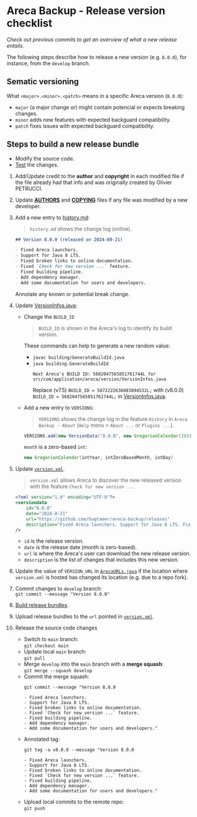 # Areca Backup - Release version checklist

*Check out previous commits to get an overview of what a new release entails.*

The following steps describe how to release a new version (e.g. `8.0.0`),
for instance, from the `develop` branch.


## Sematic versioning

What `<major>.<minor>.<patch>` means in a specific Areca version (`8.0.0`):
- `major` (a major change or) might contain potencial or expects breaking changes.
- `minor` adds new features with expected backguard compatibility.
- `patch` fixes issues with expected backguard compatibility.


## Steps to build a new release bundle

- Modify the source code.
- [Test](testing.md) the changes.

1. Add/Update credit to the **author** and **copyright** in each modified file
   if the file already had that info and was originally created by Olivier PETRUCCI.

2. Update [**AUTHORS**](../../AUTHORS) and [**COPYING**](../../COPYING) files
   if any file was modified by a new developer.

3. Add a new entry to [history.md](../../documentation/developer/history.md):
   > `history.md` shows the change log (online).
   ```markdown
   ## Version 8.0.0 (released on 2024-09-21)

   - Fixed Areca launchers.
   - Support for Java 8 LTS.
   - Fixed broken links to online documentation.
   - Fixed `Check for new version ...` feature.
   - Fixed building pipeline.
   - Add dependency manager.
   - Add some documentation for users and developers.
   ```
   Annotate any known or potential break change.

4. Update [VersionInfos.java](../../src/com/application/areca/version/VersionInfos.java):
   - Change the `BUILD_ID`
     > `BUILD_ID` is shown in the Areca's log to identify its build version.

     These commands can help to generate a new random value:
     - `javac building/GenerateBuildId.java`
     - `java building.GenerateBuildId`
       ```output
       Next Areca's BUILD ID: 5682047565851761744L for src/com/application/areca/version/VersionInfos.java
       ```
       Replace (v7.5) `BUILD_ID = 5872222636083894532L;` with (v8.0.0) `BUILD_ID = 5682047565851761744L;` in
       [VersionInfos.java](../../src/com/application/areca/version/VersionInfos.java).
   - Add a new entry to `VERSIONS`:
     > `VERSIONS` shows the change log in the feature `History` in `Areca Backup - About`
       (`Help` menu > `About ...` or `Plugins ...`).
     ```Java
     VERSIONS.add(new VersionData("8.0.0", new GregorianCalendar(2024, 8, 21), "Fixed Areca launchers. Support for Java 8 LTS. Fixed broken links to online documentation. Fixed `Check for new version ...` feature. Fixed building pipeline. Add dependency manager. Add some documentation for users and developers."));
     ```
     `month` is a zero-based `int`:
     ```Java
     new GregorianCalendar(intYear, intZeroBasedMonth, intDay)
     ```

5. Update [`version.xml`](../../version.xml).
   > `version.xml` allows Areca to discover the new released version with the feature `Check for new version ...`
   ```xml
   <?xml version="1.0" encoding="UTF-8"?>
   <versiondata
       id="8.0.0"
       date="2024-8-21"
       url="https://github.com/bugtamer/areca-backup/releases"
       description="Fixed Areca launchers. Support for Java 8 LTS. Fixed broken links to online documentation. Fixed `Check for new version ...` feature. Fixed building pipeline. Add dependency manager. Add some documentation for users and developers."
   />
   ```
   - `id` is the release version.
   - `date` is the release date (month is zero-based).
   - `url` is where the Areca's user can download the new release version.
   - `description` is the list of changes that includes this new version.

6. Update the value of `VERSION_URL` in [`ArecaURLs.java`](../../src/com/application/areca/ArecaURLs.java)
   if the location where `version.xml` is hosted has changed its location (e.g. due to a repo fork).

7. Commit changes to `develop` branch:<br>
   `git commit --message "Version 8.0.0"`

8. [Build release bundles](building.md).

9. Upload release bundles to the `url` pointed in [`version.xml`](../../version.xml).

10. Release the source code changes
    - Switch to `main` branch:<br>
      `git checkout main`
    - Update local `main` branch:<br>
      `git pull`
    - Merge `develop` into the `main` branch with a **merge squash**:<br>
      `git merge --squash develop`
    - Commit the merge squash:<br>
      ```shell
      git commit --message "Version 8.0.0
      
      - Fixed Areca launchers.
      - Support for Java 8 LTS.
      - Fixed broken links to online documentation.
      - Fixed `Check for new version ...` feature.
      - Fixed building pipeline.
      - Add dependency manager.
      - Add some documentation for users and developers."
      ```
    - Annotated tag:<br>
      ```shell
      git tag -a v8.0.0 --message "Version 8.0.0
      
      - Fixed Areca launchers.
      - Support for Java 8 LTS.
      - Fixed broken links to online documentation.
      - Fixed `Check for new version ...` feature.
      - Fixed building pipeline.
      - Add dependency manager.
      - Add some documentation for users and developers."
      ```
    - Upload local commits to the remote repo:<br>
      `git push`
